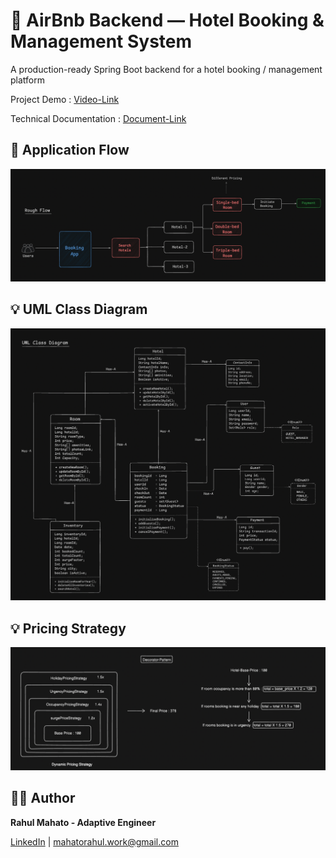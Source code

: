 # 📌 AirBnb Backend — Hotel Booking & Management System

A production-ready Spring Boot backend for a hotel booking / management platform

Project Demo : [Video-Link](https://github.com/rahul-mahato29)

Technical Documentation : [Document-Link](https://github.com/rahul-mahato29)

## 🚀 Application Flow
![Rough Flow](images/Rough_Flow.png)

## 💡 UML Class Diagram
![Low-Level-Design](images/LLD.png)

## 💡 Pricing Strategy
![Low-Level-Design](images/Pricing_Strategy.png)

## 🙋‍♂️ Author
**Rahul Mahato - Adaptive Engineer**

[LinkedIn](https://www.linkedin.com/in/rahul-mahato-74129b1b5/) | mahatorahul.work@gmail.com